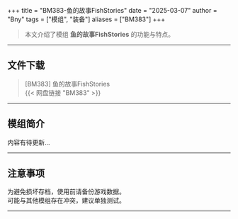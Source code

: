 +++
title = "BM383-鱼的故事FishStories"
date = "2025-03-07"
author = "Bny"
tags = ["模组", "装备"]
aliases = ["BM383"]
+++

> 本文介绍了模组 **鱼的故事FishStories** 的功能与特点。

---

## 文件下载

> [BM383] 鱼的故事FishStories  
{{< 网盘链接 "BM383" >}}  

---

## 模组简介

>  
内容有待更新...  

---

## 注意事项

>  
为避免损坏存档，使用前请备份游戏数据。  
可能与其他模组存在冲突，建议单独测试。  

---


